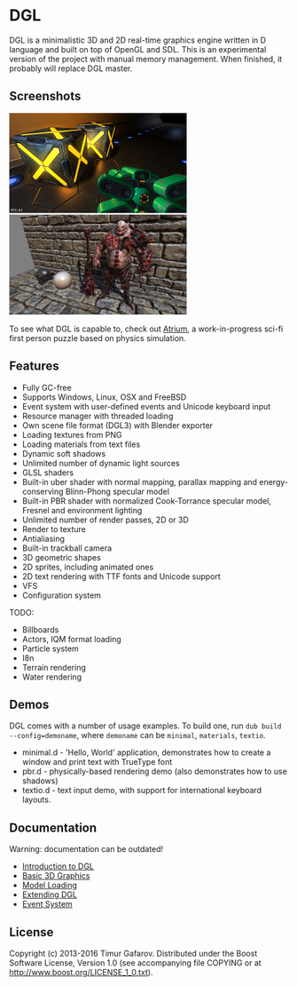 DGL
===
DGL is a minimalistic 3D and 2D real-time graphics engine written in D language and built on top of OpenGL and SDL. This is an experimental version of the project with manual memory management. When finished, it probably will replace DGL master.

Screenshots
-----------
[![Screenshot1](/screenshots/005_thumb.jpg)](/screenshots/005.jpg)
[![Screenshot2](/screenshots/007_thumb.jpg)](/screenshots/007.jpg)

To see what DGL is capable to, check out [Atrium](https://github.com/gecko0307/atrium), a work-in-progress sci-fi first person puzzle based on physics simulation.

Features
--------
* Fully GC-free
* Supports Windows, Linux, OSX and FreeBSD
* Event system with user-defined events and Unicode keyboard input
* Resource manager with threaded loading 
* Own scene file format (DGL3) with Blender exporter
* Loading textures from PNG
* Loading materials from text files
* Dynamic soft shadows
* Unlimited number of dynamic light sources
* GLSL shaders
* Built-in uber shader with normal mapping, parallax mapping and energy-conserving Blinn-Phong specular model
* Built-in PBR shader with normalized Cook-Torrance specular model, Fresnel and environment lighting
* Unlimited number of render passes, 2D or 3D
* Render to texture
* Antialiasing
* Built-in trackball camera
* 3D geometric shapes
* 2D sprites, including animated ones
* 2D text rendering with TTF fonts and Unicode support
* VFS
* Configuration system

TODO:
* Billboards
* Actors, IQM format loading
* Particle system
* I8n
* Terrain rendering
* Water rendering

Demos
-----
DGL comes with a number of usage examples. To build one, run `dub build --config=demoname`, where `demoname` can be `minimal`, `materials`, `textio`.
* minimal.d - 'Hello, World' application, demonstrates how to create a window and print text with TrueType font
* pbr.d - physically-based rendering demo (also demonstrates how to use shadows)
* textio.d - text input demo, with support for international keyboard layouts.

Documentation
-------------
Warning: documentation can be outdated!
* [Introduction to DGL](/tutorials/001-intro.md)
* [Basic 3D Graphics](/tutorials/002-3d-graphics.md)
* [Model Loading](/tutorials/003-model-loading.md)
* [Extending DGL](/tutorials/004-extending-dgl.md)
* [Event System](/tutorials/005-event-system.md)

License
-------
Copyright (c) 2013-2016 Timur Gafarov. Distributed under the Boost Software License, Version 1.0 (see accompanying file COPYING or at http://www.boost.org/LICENSE_1_0.txt).
